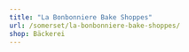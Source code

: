 ```yaml
---
title: "La Bonbonniere Bake Shoppes"
url: /somerset/la-bonbonniere-bake-shoppes/
shop: Bäckerei
---
```

